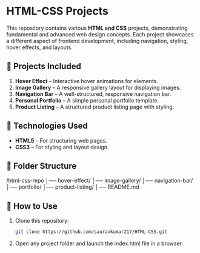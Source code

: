 # HTML-CSS Projects

This repository contains various **HTML and CSS** projects, demonstrating fundamental and advanced web design concepts. Each project showcases a different aspect of frontend development, including navigation, styling, hover effects, and layouts.

## 📌 Projects Included

1. **Hover Effect** – Interactive hover animations for elements.
2. **Image Gallery** – A responsive gallery layout for displaying images.
3. **Navigation Bar** – A well-structured, responsive navigation bar.
4. **Personal Portfolio** – A simple personal portfolio template.
5. **Product Listing** – A structured product listing page with styling.

## 🚀 Technologies Used

- **HTML5** – For structuring web pages.
- **CSS3** – For styling and layout design.

## 📂 Folder Structure

/html-css-repo
│── hover-effect/
│── image-gallery/
│── navigation-bar/
│── portfolio/
│── product-listing/
│── README.md


## 🎯 How to Use

1. Clone this repository:
   ```bash
   git clone https://github.com/sauravkumar217/HTML-CSS.git
2. Open any project folder and launch the index.html file in a browser.
